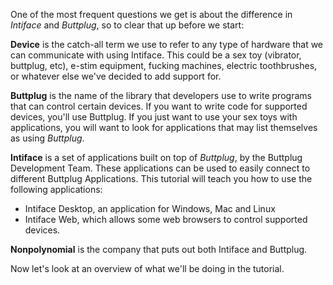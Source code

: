 One of the most frequent questions we get is about the difference in
_Intiface_ and _Buttplug_, so to clear that up before we start:

**Device** is the catch-all term we use to refer to any type of
hardware that we can communicate with using Intiface. This could be a
sex toy (vibrator, buttplug, etc), e-stim equipment, fucking machines,
electric toothbrushes, or whatever else we've decided to add support
for.

**Buttplug** is the name of the library that developers use to write
programs that can control certain devices. If you want to write code
for supported devices, you'll use Buttplug. If you just want to use
your sex toys with applications, you will want to look for
applications that may list themselves as using _Buttplug_.

**Intiface** is a set of applications built on top of _Buttplug_, by
the Buttplug Development Team. These applications can be used to
easily connect to different Buttplug Applications. This tutorial will
teach you how to use the following applications:

* Intiface Desktop, an application for Windows, Mac and Linux
* Intiface Web, which allows some web browsers to control supported
  devices.

**Nonpolynomial** is the company that puts out both Intiface and
Buttplug.

<router-link to="overview" class="router-link">Now let's look at an
overview of what we'll be doing in the tutorial</router-link>.
